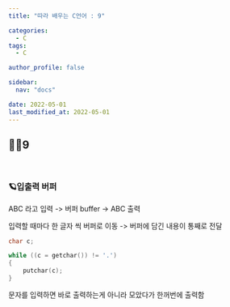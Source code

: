 ```yaml
---
title: "따라 배우는 C언어 : 9"

categories:
  - C
tags:
  - C

author_profile: false

sidebar:
  nav: "docs"

date: 2022-05-01
last_modified_at: 2022-05-01
---
```


## 🙇‍♀️9

<br>

### 🪐입출력 버퍼

ABC 라고 입력 -> 버퍼 buffer -> ABC 출력

입력할 때마다 한 글자 씩 버퍼로 이동 -> 버퍼에 담긴 내용이 통째로 전달

```c
char c;

while ((c = getchar()) != '.')
{
	putchar(c);
}
```
문자를 입력하면 바로 출력하는게 아니라 모았다가 한꺼번에 출력함